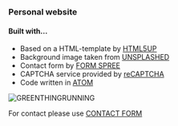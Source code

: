 ### Personal website
#### Built with...
* Based on a HTML-template by [HTML5UP](https://html5up.net)
* Background image taken from [UNSPLASHED](https://unsplash.com/)
* Contact form by [FORM SPREE](https://formspree.io/)
* CAPTCHA service provided by [reCAPTCHA](https://github.com/google/recaptcha)
* Code written in [ATOM](https://atom.io/)

![GREENTHINGRUNNING](D:\Website\html5up-dimension\images\monster_120x148.gif)

For contact please use [CONTACT FORM](https://danielrosander.se#contact)

